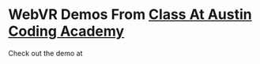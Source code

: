 # WebVR Demos From [Class At Austin Coding Academy](https://webvr.austincodingacademy.com/)

Check out the demo at